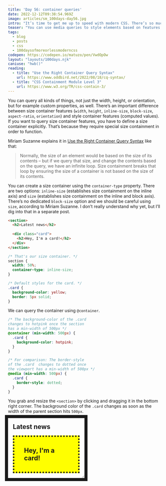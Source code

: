 ```yaml
---
title: 'Day 56: container queries'
date: 2022-12-12T09:38:54.969Z
image: articles/sm_100days-day56.jpg
intro: "It’s time to get me up to speed with modern CSS. There’s so much new in CSS that I know too little about. To change that I’ve started [#100DaysOfMoreOrLessModernCSS](/blog/2022/100-days-of-more-or-less-modern-css/). Why more or less modern CSS? Because some topics will be about cutting-edge features, while other stuff has been around for quite a while already, but I just have little to no experience with it."
teaser: "You can use media queries to style elements based on features of the browser viewport, for example, `min-width`, `max-height`, or orientation. With container queries, you can now do the same but with any parent element. Instead of the viewport, you can now listen to properties and features of a containing element."
tags:
  - blog
  - posts
  - css
  - 100daysofmoreorlessmoderncss
codepen: https://codepen.io/matuzo/pen/VwdOpOw
layout: "layouts/100days.njk"
caniuse: "hwb()"
reading:
  - title: "Use the Right Container Query Syntax"
    url: https://www.oddbird.net/2022/08/18/cq-syntax/
  - title: "CSS Containment Module Level 3"
    url: https://www.w3.org/TR/css-contain-3/
---
```


You can query all kinds of things, not just the width, height, or orientation, but for example custom properties, as well. There’s an important difference between size container features (`width`, `height`, `inline-size`, `block-size`, `aspect-ratio`, `orientation`) and style container features (computed values). If you want to query size container features, you have to define a size container explicitly. That’s because they require special size containment in order to function. 

Miriam Suzanne explains it in [Use the Right Container Query Syntax](https://www.oddbird.net/2022/08/18/cq-syntax/) like that:

> Normally, the size of an element would be based on the size of its contents – but if we query that size, and change the contents based on the query, we have an infinite loop. Size containment breaks that loop by ensuring the size of a container is not based on the size of its contents.

You can create a size container using the `container-type` property. There are two options: `inline-size` (establishes size containment on the inline axis) and `size` (establishes size containment on the inline and block axis). There’s no dedicated `block-size` option and we should be careful using `size`, according to Miriam Suzanne. I don’t really understand why yet, but I’ll dig into that in a separate post.

```html
<section>
  <h2>Latest news</h2>
  
  <div class="card">
    <h2>Hey, I'm a card!</h2>
  </div>
</section>
```

```css
/* That's our size container. */
section {
  width: 50%;
  container-type: inline-size;
}

/* Default styles for the card. */
.card {
  background-color: yellow;
  border: 5px solid;
}
```

We can query the container using `@container`.

```css
/* The background-color of the .card 
changes to hotpink once the section
has a min-width of 500px */
@container (min-width: 500px) {
  .card {
    background-color: hotpink;
  }
}

/* For comparison: The border-style
of the .card  changes to dotted once
the viewport has a min-width of 500px */
@media (min-width: 500px) {
  .card {
    border-style: dotted;
  }
}
```

<style>
  [data-sample] section {
    width: 50%;
    container-type: inline-size;
    outline: 10px solid;
    resize: horizontal;
    overflow: auto;
  }

  [data-sample] .card {
    background-color: yellow;
    border: 5px solid;
    padding: 1rem;
    margin: 1rem;
  }

  [data-sample] h2 {
     margin: 1rem;
  }

  [data-sample] .card h2 {
    background: none;
  }


  @container (min-width: 500px) {
    [data-sample] .card {
      background-color: hotpink;
    }
  }

  @media (min-width: 500px) {
    [data-sample] .card {
      border-style: dotted;
    }
  }
</style>

You grab and resize the `<section>` by clicking and dragging it in the bottom right corner. The background color of the `.card` changes as soon as the width of the parent section hits `500px`.

<div data-sample="demo">
<section>
<h2>Latest news</h2>

<div class="card">
<h2>Hey, I'm a card!</h2>
</div>
</section>
</div>
